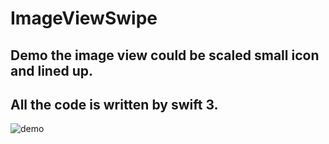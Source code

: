 # ImageViewSwipe

## Demo the image view could be scaled small icon and lined up. 
## All the code is written by swift 3.

![demo](https://github.com/roger-zhang-eng/ImageViewSwipe/tree/master/materials/demoVideo.gif)

